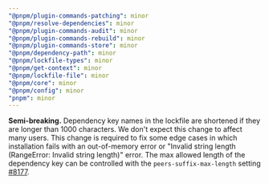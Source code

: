 ```yaml
---
"@pnpm/plugin-commands-patching": minor
"@pnpm/resolve-dependencies": minor
"@pnpm/plugin-commands-audit": minor
"@pnpm/plugin-commands-rebuild": minor
"@pnpm/plugin-commands-store": minor
"@pnpm/dependency-path": minor
"@pnpm/lockfile-types": minor
"@pnpm/get-context": minor
"@pnpm/lockfile-file": minor
"@pnpm/core": minor
"@pnpm/config": minor
"pnpm": minor
---
```


**Semi-breaking.** Dependency key names in the lockfile are shortened if they are longer than 1000 characters. We don't expect this change to affect many users. This change is required to fix some edge cases in which installation fails with an out-of-memory error or "Invalid string length (RangeError: Invalid string length)" error. The max allowed length of the dependency key can be controlled with the `peers-suffix-max-length` setting [#8177](https://github.com/pnpm/pnpm/pull/8177).
